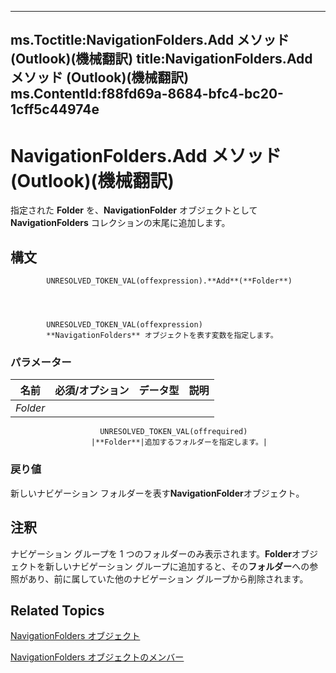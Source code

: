 

---
ms.Toctitle:NavigationFolders.Add メソッド (Outlook)(機械翻訳)
title:NavigationFolders.Add メソッド (Outlook)(機械翻訳)
ms.ContentId:f88fd69a-8684-bfc4-bc20-1cff5c44974e
---
# NavigationFolders.Add メソッド (Outlook)(機械翻訳)




指定された **Folder** を、**NavigationFolder** オブジェクトとして **NavigationFolders** コレクションの末尾に追加します。

## 構文

            UNRESOLVED_TOKEN_VAL(offexpression).**Add**(**Folder**)




            UNRESOLVED_TOKEN_VAL(offexpression)
            **NavigationFolders** オブジェクトを表す変数を指定します。

### パラメーター

|**名前**|**必須/オプション**|**データ型**|**説明**|
|---|---|---|---|
|*Folder*|
                        UNRESOLVED_TOKEN_VAL(offrequired)
                      |**Folder**|追加するフォルダーを指定します。|



### 戻り値
新しいナビゲーション フォルダーを表す**NavigationFolder**オブジェクト。





## 注釈
ナビゲーション グループを 1 つのフォルダーのみ表示されます。**Folder**オブジェクトを新しいナビゲーション グループに追加すると、その**フォルダー**への参照があり、前に属していた他のナビゲーション グループから削除されます。



## Related Topics

[NavigationFolders オブジェクト](ecff93b8-0c3f-5f31-5b61-c46d2622d2af.md)

[NavigationFolders オブジェクトのメンバー](b2db3d9f-86bb-41d7-6be2-facd16bf8b60.md)




